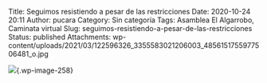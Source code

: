 Title: Seguimos resistiendo a pesar de las restricciones
Date: 2020-10-24 20:11
Author: pucara
Category: Sin categoría
Tags: Asamblea El Algarrobo, Caminata virtual
Slug: seguimos-resistiendo-a-pesar-de-las-restricciones
Status: published
Attachments: wp-content/uploads/2021/03/122596326_3355583021206003_4856151755977506481_o.jpg

<!-- wp:image {"id":258,"sizeSlug":"large","linkDestination":"none"} -->

![](http://asamblea-pucara.ar/wp-content/uploads/2021/03/122596326_3355583021206003_4856151755977506481_o-1003x1024.jpg){.wp-image-258}

<!-- /wp:image -->
